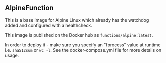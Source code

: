 ## AlpineFunction

This is a base image for Alpine Linux which already has the watchdog added and configured with a healthcheck.

This image is published on the Docker hub as `functions/alpine:latest`.

In order to deploy it - make sure you specify an "fprocess" value at runtime i.e. `sha512sum` or `wc -l`. See the docker-compose.yml file for more details on usage.

